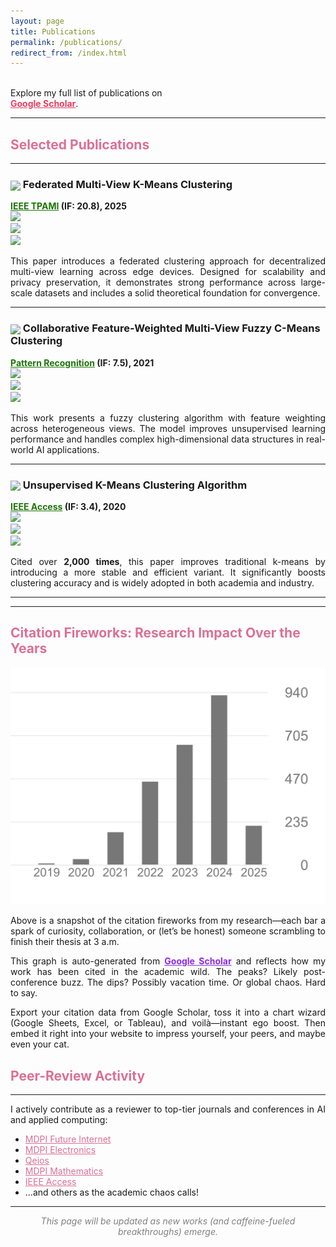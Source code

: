 ```yaml
---
layout: page
title: Publications
permalink: /publications/
redirect_from: /index.html
---
```


<i class="ai ai-google-scholar ai-2x"></i>  
Explore my full list of publications on  
<a href="https://scholar.google.com/citations?user=yNWQLYAAAAAJ&hl=en&oi=ao" style="color: #e63e62;"><strong>Google Scholar</strong></a>.

---

## <span style="color: #db7093;">Selected Publications</span>

---

### <img src="https://img.icons8.com/color/48/000000/artificial-intelligence.png" width="26" style="vertical-align: middle;"/> Federated Multi-View K-Means Clustering  
**<a href="https://ieeexplore.ieee.org/abstract/document/10810504" style="color: #1E7509;">IEEE TPAMI</a> (IF: 20.8), 2025**  
<img src="https://img.shields.io/badge/Topic-Federated_Learning-blue" />  
<img src="https://img.shields.io/badge/Status-Published-brightgreen" />  
<img src="https://img.shields.io/badge/Highlight-New_Technique-yellow" />

<p align="justify">
This paper introduces a federated clustering approach for decentralized multi-view learning across edge devices. Designed for scalability and privacy preservation, it demonstrates strong performance across large-scale datasets and includes a solid theoretical foundation for convergence.
</p>

---

### <img src="https://img.icons8.com/color/48/000000/data-configuration.png" width="26" style="vertical-align: middle;"/> Collaborative Feature-Weighted Multi-View Fuzzy C-Means Clustering  
**<a href="https://www.sciencedirect.com/science/article/abs/pii/S003132032100251X" style="color: #1E7509;">Pattern Recognition</a> (IF: 7.5), 2021**  
<img src="https://img.shields.io/badge/Topic-Multi_View_Clustering-teal" />  
<img src="https://img.shields.io/badge/Method-Fuzzy_C_Means-orange" />  
<img src="https://img.shields.io/badge/Highlight-Feature_Weighting-purple" />

<p align="justify">
This work presents a fuzzy clustering algorithm with feature weighting across heterogeneous views. The model improves unsupervised learning performance and handles complex high-dimensional data structures in real-world AI applications.
</p>

---

### <img src="https://img.icons8.com/color/48/000000/data-configuration.png" width="26" style="vertical-align: middle;"/> Unsupervised K-Means Clustering Algorithm  
**<a href="https://ieeexplore.ieee.org/abstract/document/9072123" style="color: #1E7509;">IEEE Access</a> (IF: 3.4), 2020**  
<img src="https://img.shields.io/badge/Citations-2000+_Highly_Cited-blueviolet" />  
<img src="https://img.shields.io/badge/Algorithm-K_Means-red" />  
<img src="https://img.shields.io/badge/Impact-Widespread_Use-yellowgreen" />

<p align="justify">
Cited over <strong>2,000 times</strong>, this paper improves traditional k-means by introducing a more stable and efficient variant. It significantly boosts clustering accuracy and is widely adopted in both academia and industry.
</p>

---


---

## <span style="color: #db7093;">Citation Fireworks: Research Impact Over the Years</span>

![Citation Graph](/images/IMG_1260.jpeg)

<p align="justify">
Above is a snapshot of the citation fireworks from my research—each bar a spark of curiosity, collaboration, or (let’s be honest) someone scrambling to finish their thesis at 3 a.m.  
</p>

<p align="justify">
This graph is auto-generated from <a href="https://scholar.google.com/citations?user=yNWQLYAAAAAJ&hl=en&oi=ao" style="color: #8A2BE2;"><strong>Google Scholar</strong></a> and reflects how my work has been cited in the academic wild. The peaks? Likely post-conference buzz. The dips? Possibly vacation time. Or global chaos. Hard to say.
</p>

<p align="justify">
Export your citation data from Google Scholar, toss it into a chart wizard (Google Sheets, Excel, or Tableau), and voilà—instant ego boost. Then embed it right into your website to impress yourself, your peers, and maybe even your cat.
</p>

## <span style="color: #db7093;">Peer-Review Activity</span>

---

<p align="justify">
I actively contribute as a reviewer to top-tier journals and conferences in AI and applied computing:
</p>

- <a href="[https://www.mdpi.com/journal/electronics](https://www.mdpi.com/journal/futureinternet)" style="color: #db7093;">MDPI Future Internet</a>  
- <a href="https://www.mdpi.com/journal/electronics" style="color: #db7093;">MDPI Electronics</a>  
- <a href="https://www.qeios.com/" style="color: #db7093;">Qeios</a>  
- <a href="https://www.mdpi.com/journal/mathematics" style="color: #db7093;">MDPI Mathematics</a>  
- <a href="https://ieeexplore.ieee.org/xpl/RecentIssue.jsp?punumber=6221036" style="color: #db7093;">IEEE Access</a>  
- ...and others as the academic chaos calls!

---

<p align="center">
<em style="color: gray;">This page will be updated as new works (and caffeine-fueled breakthroughs) emerge.</em>
</p>
